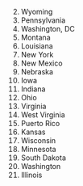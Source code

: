 2.  Wyoming
3.  Pennsylvania
4.  Washington, DC
5.  Montana
6.  Louisiana
7.  New York
8.  New Mexico
9.  Nebraska 
10. Iowa
11. Indiana
12. Ohio
13. Virginia
14. West Virginia
15. Puerto Rico
16. Kansas
17. Wisconsin
18. Minnesota
19. South Dakota
20. Washington
21. Illinois
